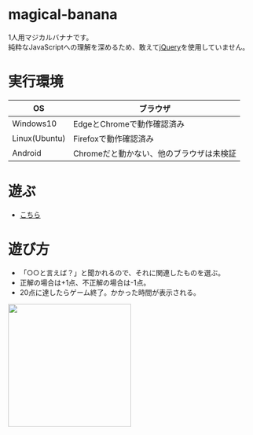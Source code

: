 # magical-banana
1人用マジカルバナナです。<br>
純粋なJavaScriptへの理解を深めるため、敢えて[jQuery](https://jquery.com/)を使用していません。

# 実行環境
|OS|ブラウザ|
|-|-|
|Windows10|EdgeとChromeで動作確認済み|
|Linux(Ubuntu)|Firefoxで動作確認済み|
|Android|Chromeだと動かない、他のブラウザは未検証|

# 遊ぶ
- [こちら](https://feather16.github.io/MagicalBanana/)

# 遊び方
- 「○○と言えば？」と聞かれるので、それに関連したものを選ぶ。
- 正解の場合は+1点、不正解の場合は-1点。
- 20点に達したらゲーム終了。かかった時間が表示される。

<img src="image/game_preview.png" width=250>
